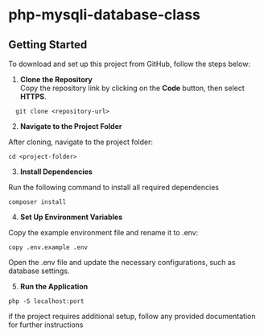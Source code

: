 # php-mysqli-database-class

## Getting Started

To download and set up this project from GitHub, follow the steps below:

1. **Clone the Repository**  
   Copy the repository link by clicking on the **Code** button, then select **HTTPS**.

```
  git clone <repository-url>
```

2. **Navigate to the Project Folder**

After cloning, navigate to the project folder:

```
cd <project-folder>
```

3. **Install Dependencies**

Run the following command to install all required dependencies

```
composer install
```

4. **Set Up Environment Variables**

Copy the example environment file and rename it to .env:

```
copy .env.example .env
```

Open the .env file and update the necessary configurations, such as database settings.

5. **Run the Application**

```
php -S localhost:port
```

if the project requires additional setup, follow any provided documentation for further instructions
